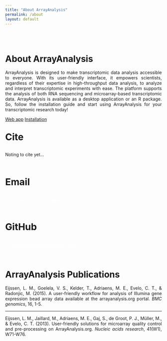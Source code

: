 ```yaml
---
title: "About ArrayAnalysis"
permalink: /about
layout: default
---
```

<br>
<br>
<div class="container px-1">
<div class="row">
  <div class="col-sm-7 px-3">
	  <div class="jumbotron p-5 h-100" style="text-align: justify">
		  <h1><b>About</b> ArrayAnalysis</h1>
		    <p>ArrayAnalysis is designed to make transcriptomic data analysis accessible to everyone. 
		  With its user-friendly interface, it empowers scientists, regardless of their expertise in high-throughput data analysis, to analyze and interpret transcriptomic experiments with ease. 
		  The platform supports the analysis of both RNA sequencing and microarray-based transcriptomic data.  
		  ArrayAnalysis is available as a desktop application or an R package. 
		  So, follow the installation guide and start using ArrayAnalysis for your transcriptomic research today!</p>
		  <p><a class="btn btn-info btn-lg my-3" href="http://81.169.225.178:8092/" target="_blank" role="button">Web app</a>
		  <a class="btn btn-outline-dark btn-lg my-3" href="{{ "/installation" | relative_url}}" role="button">Installation</a></p>
	  </div>
  </div>
  <div class="col-sm-5 px-3">
	  <div class="jumbotron p-5 bg-info text-white h-100" style="text-align: left">
		  <p style="font-size: 30px"><b>Cite</b></p>
		  <p>Noting to cite yet...</p>
		  <br>
		  <p style="font-size: 30px"><b>Email</b></p>
		  <p><a href="mailto:arrayanalysis-fhml@maastrichtuniversity.nl" target="_blank" style="color: white;">arrayanalysis-fhml@maastrichtuniversity.nl</a></p>
		  <br>
		  <p style="font-size: 30px"><b>GitHub</b></p>
		  <p><a href="https://github.com/ArrayAnalysis/ArrayAnalysis_Shiny" target="_blank" style="color: white;">ArrayAnalysis/ArrayAnalysis_shiny</a></p>
	  </div>
  </div>
</div>
<br>
<div class="row">
  <div class="col-sm-12 px-3">
	  <div class="jumbotron p-5" style="text-align: justify">
		  <h1>ArrayAnalysis <b>Publications</b></h1>
		  <p>Eijssen, L. M., Goelela, V. S., Kelder, T., Adriaens, M. E., Evelo, C. T., & Radonjic, M. (2015). 
		  A user-friendly workflow for analysis of Illumina gene expression bead array data available at the arrayanalysis.org portal. 
		  <i>BMC genomics</i>, 16, 1-5.</p>
		  <hr>
		    <p> Eijssen, L. M., Jaillard, M., Adriaens, M. E., Gaj, S., de Groot, P. J., Müller, M., & Evelo, C. T. (2013). 
		    User-friendly solutions for microarray quality control and pre-processing on ArrayAnalysis.org. <i>Nucleic acids research</i>, 41(W1), W71-W76.</p>
	  </div>
  </div>
</div>
</div>
<br>




